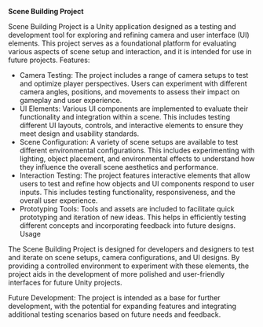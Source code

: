 **Scene Building Project**

Scene Building Project is a Unity application designed as a testing and development tool for exploring and refining camera and user interface (UI) elements. This project serves as a foundational platform for evaluating various aspects of scene setup and interaction, and it is intended for use in future projects.
Features:

  - Camera Testing: The project includes a range of camera setups to test and optimize player perspectives. Users can experiment with different camera angles, positions, and movements to assess their impact on gameplay and user experience.
  - UI Elements: Various UI components are implemented to evaluate their functionality and integration within a scene. This includes testing different UI layouts, controls, and interactive elements to ensure they meet design and usability standards.
  - Scene Configuration: A variety of scene setups are available to test different environmental configurations. This includes experimenting with lighting, object placement, and environmental effects to understand how they influence the overall scene aesthetics and performance.
  - Interaction Testing: The project features interactive elements that allow users to test and refine how objects and UI components respond to user inputs. This includes testing functionality, responsiveness, and the overall user experience.
  - Prototyping Tools: Tools and assets are included to facilitate quick prototyping and iteration of new ideas. This helps in efficiently testing different concepts and incorporating feedback into future designs.
  Usage

The Scene Building Project is designed for developers and designers to test and iterate on scene setups, camera configurations, and UI designs. By providing a controlled environment to experiment with these elements, the project aids in the development of more polished and user-friendly interfaces for future Unity projects.

Future Development: The project is intended as a base for further development, with the potential for expanding features and integrating additional testing scenarios based on future needs and feedback.

